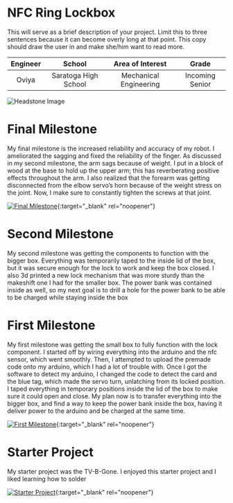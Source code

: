 ﻿# NFC Ring Lockbox
This will serve as a brief description of your project. Limit this to three sentences because it can become overly long at that point. This copy should draw the user in and make she/him want to read more.

| **Engineer** | **School** | **Area of Interest** | **Grade** |
|:--:|:--:|:--:|:--:|
| Oviya | Saratoga High School | Mechanical Engineering | Incoming Senior

![Headstone Image](https://lh3.googleusercontent.com/pw/AM-JKLVjoaOj20mrgSaT2xlT8xI3zW5ae3hWRTWBcDVfpSIbOZJ1DSCTVWk1yNrKifwZxAZa_r3TzbY-AkHYKdsfEh-7V2UPap4HYCyCKKVPUsxkHztkGz6gToz-faYzZiiRTWbgspp4wv69V2qW3ffDSI3Q=w1470-h1468-no?authuser=0)
  
# Final Milestone
My final milestone is the increased reliability and accuracy of my robot. I ameliorated the sagging and fixed the reliability of the finger. As discussed in my second milestone, the arm sags because of weight. I put in a block of wood at the base to hold up the upper arm; this has reverberating positive effects throughout the arm. I also realized that the forearm was getting disconnected from the elbow servo’s horn because of the weight stress on the joint. Now, I make sure to constantly tighten the screws at that joint. 

[![Final Milestone](https://res.cloudinary.com/marcomontalbano/image/upload/v1612573869/video_to_markdown/images/youtube--F7M7imOVGug-c05b58ac6eb4c4700831b2b3070cd403.jpg )](https://www.youtube.com/watch?v=F7M7imOVGug&feature=emb_logo "Final Milestone"){:target="_blank" rel="noopener"}

# Second Milestone


My second milestone was getting the components to function with the bigger box. Everything was temporarily taped to the inside lid of the box, but it was secure enough for the lock to work and keep the box closed. I also 3d printed a new lock mechanism that was more sturdy than the makeshift one I had for the smaller box. The power bank was contained inside as well, so my next goal is to drill a hole for the power bank to be able to be charged while staying inside the box


# First Milestone
  

My first milestone was getting the small box to fully function with the lock component. I started off by wiring everything into the arduino and the nfc sensor, which went smoothly. Then, I attempted to upload the premade code onto my arduino, which I had a lot of trouble with. Once I got the software to detect my arduino, I changed the code to detect the card and the blue tag, which made the servo turn, unlatching from its locked position. I taped everything in temporary positions inside the lid of the box to make sure it could open and close. My plan now is to transfer everything into the bigger box, and find a way to keep the power bank inside the box, having it deliver power to the arduino and be charged at the same time.

[![First Milestone](https://i3.ytimg.com/vi/IFp1ID-JiJs/maxresdefault.jpg)](https://youtu.be/IFp1ID-JiJs){:target="_blank" rel="noopener"}

# Starter Project

My starter project was the TV-B-Gone. I enjoyed this starter project and I liked learning how to solder

[![Starter Project](http://i3.ytimg.com/vi/0r1jMHuBnds/hqdefault.jpg)](https://youtu.be/0r1jMHuBnds){:target="_blank" rel="noopener"}
